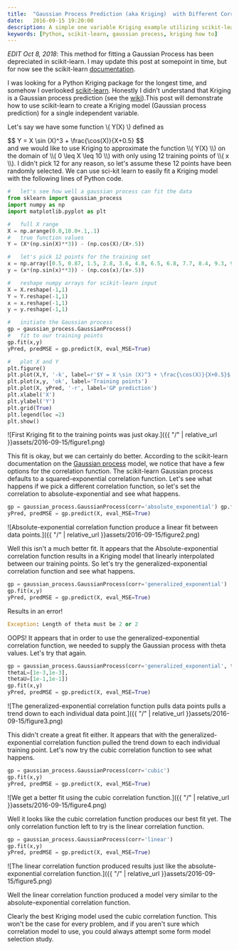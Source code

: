 ```yaml
---
title:  "Gaussian Process Prediction (aka Kriging)  with Different Correlation Functions"
date:   2016-09-15 19:20:00
description: A simple one variable Kriging example utilizing scikit-learn to model a known function
keywords: [Python, scikit-learn, gaussian process, kriging how to]
---
```

*EDIT Oct 8, 2018*: This method for fitting a Gaussian Process has been depreciated in scikit-learn. I may update this post at somepoint in time, but for now see the scikit-learn [documentation](http://scikit-learn.org/stable/modules/generated/sklearn.gaussian_process.GaussianProcessRegressor.html).

I was looking for a Python Kriging package for the longest time, and somehow I overlooked [scikit-learn](https://scikit-learn.org/). Honestly I didn't understand that Kriging is a Gaussian process prediction (see the [wiki](https://en.wikipedia.org/wiki/Gaussian_process#Gaussian_process_prediction.2C_or_kriging)).This post will demonstrate how to use scikit-learn to create a Kriging model (Gaussian process prediction) for a single independent variable.

Let's say we have some function <span>\\( Y(X) \\)</span> defined as
<div>
$$
Y = X \sin (X)^3 + \frac{\cos(X)}{X+0.5}
$$
</div>
and we would like to use Kriging to approximate the function <span>\\( Y(X) \\)</span> on the domain of <span>\\( 0 \leq X \leq 10 \\)</span> with only using 12 training points of <span>\\( x \\)</span>. I didn't pick 12 for any reason, so let's assume these 12 points have been randomly selected. We can use sci-kit learn to easily fit a Kriging model with the following lines of Python code.

```python
#   let's see how well a gaussian process can fit the data
from sklearn import gaussian_process
import numpy as np
import matplotlib.pyplot as plt

#   full X range
X = np.arange(0.0,10.0+.1,.1)
#   true function values
Y = (X*(np.sin(X)**3)) - (np.cos(X)/(X+.5))

#   let's pick 12 points for the training set
x = np.array([0.5, 0.87, 1.5, 2.8, 3.6, 4.8, 6.5, 6.8, 7.7, 8.4, 9.3, 9.7])
y = (x*(np.sin(x)**3)) - (np.cos(x)/(x+.5))

#   reshape numpy arrays for scikit-learn input
X = X.reshape(-1,1)
Y = Y.reshape(-1,1)
x = x.reshape(-1,1)
y = y.reshape(-1,1)

#   initiate the Gaussian process
gp = gaussian_process.GaussianProcess()
#   fit to our training points
gp.fit(x,y)
yPred, predMSE = gp.predict(X, eval_MSE=True)

#   plot X and Y
plt.figure()
plt.plot(X,Y, '-k', label=r'$Y = X \sin (X)^3 + \frac{\cos(X)}{X+0.5}$')
plt.plot(x,y, 'ok', label='Training points')
plt.plot(X, yPred, '-r', label='GP prediction')
plt.xlabel('X')
plt.ylabel('Y')
plt.grid(True)
plt.legend(loc =2)
plt.show()
```

![First Kriging fit to the training points was just okay.]({{ "/" | relative_url  }}assets/2016-09-15/figure1.png)

This fit is okay, but we can certainly do better. According to the scikit-learn documentation on the [Gaussian process](https://scikit-learn.org/stable/modules/generated/sklearn.gaussian_process.GaussianProcess.html#sklearn.gaussian_process.GaussianProcess) model, we notice that have a few options for the correlation function. The scikit-learn Gaussian process defaults to a squared-exponential correlation function. Let's see what happens if we pick a different correlation function, so let's set the correlation to absolute-exponential and see what happens.

```python
gp = gaussian_process.GaussianProcess(corr='absolute_exponential') gp.fit(x,y)
yPred, predMSE = gp.predict(X, eval_MSE=True)
```

![Absolute-exponential correlation function produce a linear fit between data points.]({{ "/" | relative_url  }}assets/2016-09-15/figure2.png)

Well this isn't a much better fit. It appears that the Absolute-exponential correlation function results in a Kriging model that linearly interpolated between our training points. So let's try the generalized-exponential correlation function and see what happens.

```python
gp = gaussian_process.GaussianProcess(corr='generalized_exponential')
gp.fit(x,y)
yPred, predMSE = gp.predict(X, eval_MSE=True)
```

Results in an error!

```python
Exception: Length of theta must be 2 or 2
```

OOPS! It appears that in order to use the generalized-exponential correlation function, we needed to supply the Gaussian process with theta values. Let's try that again.

```python
gp = gaussian_process.GaussianProcess(corr='generalized_exponential', theta0=[1e-2,1e-2],
thetaL=[1e-3,1e-3],
thetaU=[1e-1,1e-1])
gp.fit(x,y)
yPred, predMSE = gp.predict(X, eval_MSE=True)
```

![The generalized-exponential correlation function pulls data points pulls a trend down to each individual data point.]({{ "/" | relative_url  }}assets/2016-09-15/figure3.png)

This didn't create a great fit either. It appears that with the generalized-exponential correlation function pulled the trend down to each individual training point. Let's now try the cubic correlation function to see what happens.

```python
gp = gaussian_process.GaussianProcess(corr='cubic')
gp.fit(x,y)
yPred, predMSE = gp.predict(X, eval_MSE=True)
```

![We get a better fit using the cubic correlation function.]({{ "/" | relative_url  }}assets/2016-09-15/figure4.png)

Well it looks like the cubic correlation function produces our best fit yet. The only correlation function left to try is the linear correlation function.

```python
gp = gaussian_process.GaussianProcess(corr='linear')
gp.fit(x,y)
yPred, predMSE = gp.predict(X, eval_MSE=True)
```

![The linear correlation function produced results just like the absolute-exponential correlation function.]({{ "/" | relative_url  }}assets/2016-09-15/figure5.png)

Well the linear correlation function produced a model very similar to the absolute-exponential correlation function.

Clearly the best Kriging model used the cubic correlation function. This won't be the case for every problem, and if you aren't sure which correlation model to use, you could always attempt some form model selection study.
